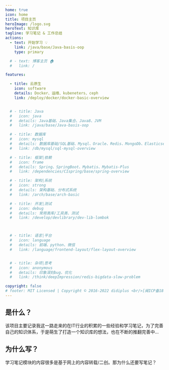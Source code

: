 ```yaml
---
home: true
icon: home
title: 项目主页
heroImage: /logo.svg
heroText: 知识库
tagline: 学习笔记 & 工作总结
actions:
  - text: 开始学习 💡
    link: /java/base/Java-basis-oop
    type: primary

  # - text: 博客主页 🏠
  #   link: /

features:

  - title: 云原生
    icon: software
    details: Docker、运维、kubeneters、ceph
    link: /deploy/docker/docker-basic-overview


  # - title: Java
  #   icon: java
  #   details: Java基础、Java集合、Java8、JVM
  #   link: /java/base/Java-basis-oop

  # - title: 数据库
  #   icon: mysql
  #   details: 数据库基础/SQL基础、Mysql、Oracle、Redis、MongoDb、Elasticsearch
  #   link: /db/mysql/sql-mysql-overview

  # - title: 框架|依赖
  #   icon: frame
  #   details: Spring、SpringBoot、Mybatis、Mybatis-Plus
  #   link: /dependencies/C1spring/base/spring-overview

  # - title: 架构|系统
  #   icon: strong
  #   details: 架构基础、分布式系统
  #   link: /arch/base/arch-basic

  # - title: 开发|测试
  #   icon: debug
  #   details: 常用类库/工具类、测试
  #   link: /develop/devlibrary/dev-lib-lombok



  # - title: 语言|平台
  #   icon: language
  #   details: 前端、python、微信
  #   link: /language/frontend-layout/flex-layout-overview


  # - title: 杂项|思考
  #   icon: anonymous
  #   details: 印象深刻bug、优化
  #   link: /think/deepImpression/redis-bigdata-slow-problem

copyright: false
# footer: MIT Licensed | Copyright © 2016-2022 didiplus <br/>[闽ICP备18001806号-1](https://beian.miit.gov.cn)
---
```


## 是什么？


该项目主要记录我这一路走来的在IT行业的积累的一些经验和学习笔记，为了完善自己的知识体系，于是萌生了打造一个知识库的想法，也在不断的推翻完善中...

## 为什么写？

 学习笔记模块的内容很多是基于网上的内容转载/二创。那为什么还要写笔记？





